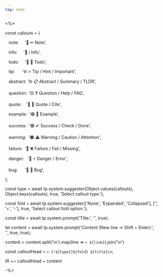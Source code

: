 ```yaml
---
tag: note
---
```

<%*

const callouts = {

   note:     '🔵 ✏ Note',

   info:     '🔵 ℹ Info',

   todo:     '🔵 🔳 Todo',

   tip:      '🌐 🔥 Tip / Hint / Important',

   abstract: '🌐 📋 Abstract / Summary / TLDR',

   question: '🟡 ❓ Question / Help / FAQ',

   quote:    '🔘 💬 Quote / Cite',

   example:  '🟣 📑 Example',

   success:  '🟢 ✔ Success / Check / Done',

   warning:  '🟠 ⚠ Warning / Caution / Attention',

   failure:  '🔴 ❌ Failure / Fail / Missing',

   danger:   '🔴 ⚡ Danger / Error',

   bug:      '🔴 🐞 Bug',

};

  

const type = await tp.system.suggester(Object.values(callouts), Object.keys(callouts), true, 'Select callout type.');

const fold = await tp.system.suggester(['None', 'Expanded', 'Collapsed'], ['', '+', '-'], true, 'Select callout fold option.');

  

const title = await tp.system.prompt('Title:', '', true);

let content = await tp.system.prompt('Content (New line -> Shift + Enter):', '', true, true);

content = content.split('\n').map(line => `> ${line}`).join('\n')

  

const calloutHead = `> [!${type}]${fold} ${title}\n`;

  

tR += calloutHead + content

-%>